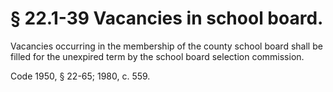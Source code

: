 # § 22.1-39 Vacancies in school board.

<p>Vacancies occurring in the membership of the county school board shall be filled for the unexpired term by the school board selection commission.</p><p>Code 1950, § 22-65; 1980, c. 559.</p>